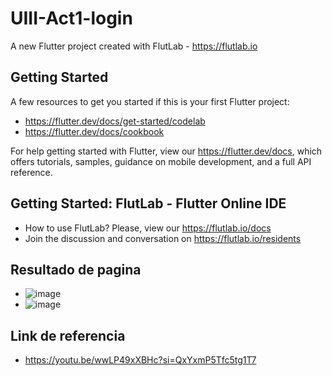 # UIII-Act1-login

A new Flutter project created with FlutLab - https://flutlab.io

## Getting Started

A few resources to get you started if this is your first Flutter project:

- https://flutter.dev/docs/get-started/codelab
- https://flutter.dev/docs/cookbook

For help getting started with Flutter, view our
https://flutter.dev/docs, which offers tutorials,
samples, guidance on mobile development, and a full API reference.

## Getting Started: FlutLab - Flutter Online IDE

- How to use FlutLab? Please, view our https://flutlab.io/docs
- Join the discussion and conversation on https://flutlab.io/residents

## Resultado de pagina
- ![image](https://github.com/GonzalezBGA128/UIII-Act1-login/assets/144726562/c1d3f8cc-63f8-4e9d-970b-843b73a81c35)
- ![image](https://github.com/GonzalezBGA128/UIII-Act1-login/assets/144726562/ef11ed98-cf3d-416e-8917-80c76333c519)




## Link de referencia
- https://youtu.be/wwLP49xXBHc?si=QxYxmP5Tfc5tg1T7

